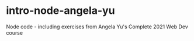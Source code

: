 # intro-node-angela-yu
Node code - including exercises from Angela Yu's Complete 2021 Web Dev course
